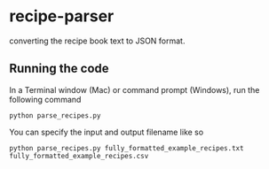 # recipe-parser
converting the recipe book text to JSON format.


## Running the code
In a Terminal window (Mac) or command prompt (Windows), run the following command

```python parse_recipes.py```

You can specify the input and output filename like so

```python parse_recipes.py fully_formatted_example_recipes.txt fully_formatted_example_recipes.csv```